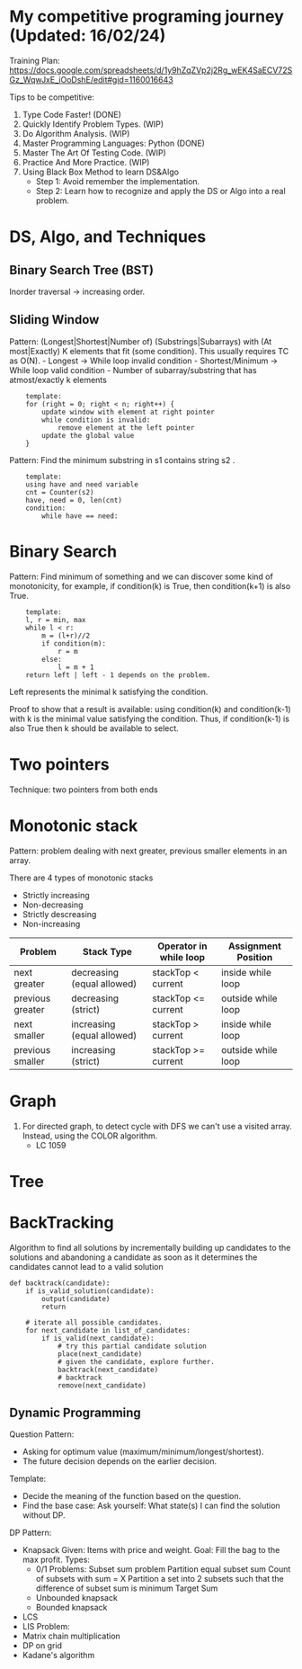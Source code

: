 # My competitive programing journey (Updated: 16/02/24)
Training Plan: https://docs.google.com/spreadsheets/d/1y9hZqZVp2j2Rg_wEK4SaECV72SGz_WqwJxE_iOoDshE/edit#gid=1160016643

Tips to be competitive:
1. Type Code Faster! (DONE)
2. Quickly Identify Problem Types. (WIP)
3. Do Algorithm Analysis. (WIP)
4. Master Programming Languages: Python (DONE)
5. Master The Art Of Testing Code. (WIP)
6. Practice And More Practice. (WIP)
7. Using Black Box Method to learn DS&Algo
    - Step 1: Avoid remember the implementation.
    - Step 2: Learn how to recognize and apply the DS or Algo into a real problem.

# DS, Algo, and Techniques
## Binary Search Tree (BST)
Inorder traversal -> increasing order.


## Sliding Window
Pattern: (Longest|Shortest|Number of) (Substrings|Subarrays) with (At most|Exactly) K elements that fit (some condition). This usually requires TC as O(N).
    - Longest -> While loop invalid condition
    - Shortest/Minimum -> While loop valid condition
    - Number of subarray/substring that has atmost/exactly k elements
```
    template:
    for (right = 0; right < n; right++) {
        update window with element at right pointer
        while condition is invalid:
            remove element at the left pointer
        update the global value
    }
```

Pattern: Find the minimum substring in s1 contains string s2 .
```
    template:
    using have and need variable
    cnt = Counter(s2)
    have, need = 0, len(cnt)
    condition:
        while have == need:
```
# Binary Search
Pattern: Find minimum of something and we can discover some kind of monotonicity, for example, if condition(k) is True, then condition(k+1) is also True.
```
    template:
    l, r = min, max
    while l < r:
        m = (l+r)//2
        if condition(m):
            r = m
        else:
            l = m + 1
    return left | left - 1 depends on the problem.
```
Left represents the minimal k satisfying the condition. 

Proof to show that a result is available:
using condition(k) and condition(k-1) with k is the minimal value satisfying the condition. Thus, if condition(k-1) is also True then k should be available to select.

# Two pointers
Technique: two pointers from both ends

# Monotonic stack
Pattern: problem dealing with next greater, previous smaller elements in an array.

There are 4 types of monotonic stacks
- Strictly increasing
- Non-decreasing
- Strictly descreasing
- Non-increasing

|  Problem           |  Stack Type                  |  Operator in while loop |  Assignment Position  |
|--------------------|------------------------------|-------------------------|-----------------------|
|  next greater      |  decreasing (equal allowed)  |  stackTop < current     |  inside while loop    |
|  previous greater  |  decreasing (strict)         |  stackTop <= current    |  outside while loop   |
|  next smaller      |  increasing (equal allowed)  |  stackTop > current     |  inside while loop    |
|  previous smaller  |  increasing (strict)         |  stackTop >= current    |  outside while loop   |
# Graph
1. For directed graph, to detect cycle with DFS we can't use a visited array. Instead, using the COLOR algorithm.
    - LC 1059


# Tree

# BackTracking
Algorithm to find all solutions by incrementally building up candidates to the solutions and abandoning a candidate as soon as it determines the candidates cannot lead to a valid solution

```
def backtrack(candidate):
    if is_valid_solution(candidate):
        output(candidate)
        return
    
    # iterate all possible candidates.
    for next_candidate in list_of_candidates:
        if is_valid(next_candidate):
            # try this partial candidate solution
            place(next_candidate)
            # given the candidate, explore further.
            backtrack(next_candidate)
            # backtrack
            remove(next_candidate)
```

## Dynamic Programming
Question Pattern:
- Asking for optimum value (maximum/minimum/longest/shortest).
- The future decision depends on the earlier decision.

Template:
- Decide the meaning of the function based on the question.
- Find the base case: Ask yourself: What state(s) I can find the solution without DP.

DP Pattern:
- Knapsack
  Given: Items with price and weight.
  Goal: Fill the bag to the max profit.
  Types:
    - 0/1
        Problems:
        Subset sum problem
        Partition equal subset sum
        Count of subsets with sum = X
        Partition a set into 2 subsets such that the difference of subset sum is minimum
        Target Sum
    - Unbounded knapsack
    - Bounded knapsack
- LCS
- LIS
        Problem:
- Matrix chain multiplication
- DP on grid
- Kadane's algorithm











